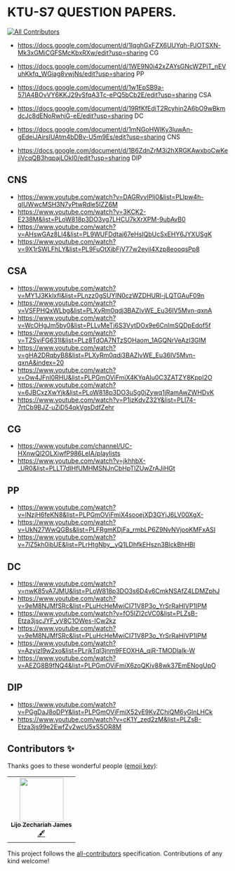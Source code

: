 # KTU-S7 QUESTION PAPERS.
<!-- ALL-CONTRIBUTORS-BADGE:START - Do not remove or modify this section -->
[![All Contributors](https://img.shields.io/badge/all_contributors-1-orange.svg?style=flat-square)](#contributors-)
<!-- ALL-CONTRIBUTORS-BADGE:END -->

- https://docs.google.com/document/d/1IqghGxFZX6UUYqh-PJOTSXN-Mk3xGMiCGFSMcKbxRXw/edit?usp=sharing CG

- https://docs.google.com/document/d/1WE9N0i42xZAYsGNcWZPiT_nEVuhKkfq_WGiag8vwjNs/edit?usp=sharing PP

- https://docs.google.com/document/d/1w1EpSB9a-57lA4BOvVY6KKJ29vSfqA3Tc-ePQ5bCb2E/edit?usp=sharing  CSA

-  https://docs.google.com/document/d/19RfKfEdiT2Rcyhin2A6bO9wBkmdcJc8dENoRwhjG-eE/edit?usp=sharing DC

- https://docs.google.com/document/d/1mNGoHWlKy3luwAn-gEdeiJAirsIUAtm4bDBv-U5m9Es/edit?usp=sharing CNS

- https://docs.google.com/document/d/1B6ZdnZrM3i2hXRGKAwxboCwKejjVcqQB3hqpajLOkI0/edit?usp=sharing DIP



## CNS

- https://www.youtube.com/watch?v=DAGRvvIPlj0&list=PLIpw4h-qIUWwcMSH3N7yPtwRdle5IZZ6M
- https://www.youtube.com/watch?v=3KCK2-E238M&list=PLoW818p3DO3vg7LHCU7kXrXPM-9ubAvB0
- https://www.youtube.com/watch?v=AHswGAz8Ll4&list=PL9WUFDdtaj67eHsIQbUcSxEHY6JYXUSgK
- https://www.youtube.com/watch?v=9X1rSWLFhLY&list=PL9FuOtXibFjV77w2eyil4Xzp8eooqsPp8

## CSA

- https://www.youtube.com/watch?v=MY1J3KklxfI&list=PLnzz0gSUYIN0czWZDHURl-jLQTGAuF09n
- https://www.youtube.com/watch?v=VSFPHQxWLbg&list=PLXyRm0qdj3BAZlvWE_Eu36IV5Mvn-qxnA
- https://www.youtube.com/watch?v=WcOHgJm5by0&list=PLLvMeTj6S3VytDOx9e6CnlmSQDpEdof5f
- https://www.youtube.com/watch?v=TZSviFG631I&list=PLz8TdOA7NTzSOHaom_1AGQNrVeAzI3GIM
- https://www.youtube.com/watch?v=gHA2DRqbyB8&list=PLXyRm0qdj3BAZlvWE_Eu36IV5Mvn-qxnA&index=20
- https://www.youtube.com/watch?v=Ow4JFnI0RHU&list=PLPGmOViFmiX4KYqAIu0C3ZATZY8KppI2O
- https://www.youtube.com/watch?v=6JBCxzXwYjk&list=PLoW818p3DO3uSg0jZywq1jRamAwZWHDvK
- https://www.youtube.com/watch?v=P1jzKdvZ32Y&list=PLI74-7rtCb9BJZ-uZiD54qkVgsDdfZehr

## CG

- https://www.youtube.com/channel/UC-HXnwQl2OLXiwfP986LeIA/playlists
- https://www.youtube.com/watch?v=jkhhbX-_UR0&list=PLLT7dIHfUMHMSNJnCbHpTlZUwZrAJiHGt

## PP

- https://www.youtube.com/watch?v=lNzjH6feKN8&list=PLPGmOViFmiX4sooejXD3GYjJ6LV00XgX-
- https://www.youtube.com/watch?v=UkN27WwQGBs&list=PLFRgmKDjFa_rmbLP6Z9NvNVjooKMFxASI
- https://www.youtube.com/watch?v=7lZ5kh0ibUE&list=PLrHtgNby__yQ1LDhfkEHszn3BlckBhHBI

## DC

- https://www.youtube.com/watch?v=nwK85vA7JMU&list=PLoW818p3DO3s6D4v6CmkNSAfZ4LDMZphJ
- https://www.youtube.com/watch?v=9eM8NJMfSRc&list=PLuHcHeMwiCI71V8P3o_YrSrRaHIVP1IPM
- https://www.youtube.com/watch?v=fO5lZI2cVC0&list=PLZsB-Etza3jscJYF_yV8C1OWes-ICw2kz
- https://www.youtube.com/watch?v=9eM8NJMfSRc&list=PLuHcHeMwiCI71V8P3o_YrSrRaHIVP1IPM
- https://www.youtube.com/watch?v=Azyizl9w2xo&list=PLrjkTql3jnm9FEOXHA_qjR-TMODlaIk-W
- https://www.youtube.com/watch?v=AEZG8B9fNQ4&list=PLPGmOViFmiX6zoQKiv88wk37EmENogUpO


## DIP

- https://www.youtube.com/watch?v=PGgDaJ8oDPY&list=PLPGmOViFmiX52vE9KvZChiQM6yGlnLHCk
- https://www.youtube.com/watch?v=cK1Y_zed2zM&list=PLZsB-Etza3js99e2EwfZv2wcU5xS5OR8M

## Contributors ✨

Thanks goes to these wonderful people ([emoji key](https://allcontributors.org/docs/en/emoji-key)):

<!-- ALL-CONTRIBUTORS-LIST:START - Do not remove or modify this section -->
<!-- prettier-ignore-start -->
<!-- markdownlint-disable -->
<table>
  <tr>
    <td align="center"><a href="https://www.linkedin.com/in/lijo-zechariah-james-12091999/"><img src="https://avatars.githubusercontent.com/u/58859001?v=4?s=100" width="100px;" alt=""/><br /><sub><b>Lijo Zechariah James</b></sub></a><br /><a href="#content-lijozech-12" title="Content">🖋</a></td>
  </tr>
</table>

<!-- markdownlint-restore -->
<!-- prettier-ignore-end -->

<!-- ALL-CONTRIBUTORS-LIST:END -->

This project follows the [all-contributors](https://github.com/all-contributors/all-contributors) specification. Contributions of any kind welcome!
